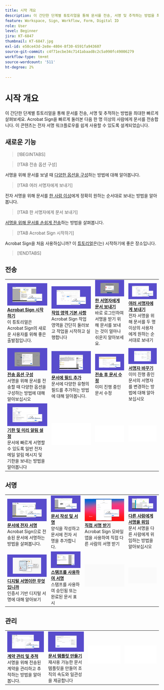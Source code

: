 ```yaml
---
title: 시작 개요
description: 이 간단한 단계별 튜토리얼을 통해 문서를 전송, 서명 및 추적하는 방법을 최대한 빠르게 살펴보세요
feature: Workspace, Sign, Workflow, Form, Digital ID
role: User
level: Beginner
jira: KT-6847
thumbnail: KT-6847.jpg
exl-id: e58ce43d-2e8e-4804-8f30-6591fa943607
source-git-commit: c4f71ecbe34c7141abaad8c2c5a990fc49006279
workflow-type: tm+mt
source-wordcount: '511'
ht-degree: 2%

---
```


# 시작 개요

이 간단한 단계별 튜토리얼을 통해 문서를 전송, 서명 및 추적하는 방법을 최대한 빠르게 살펴보세요. Acrobat Sign을 빠르게 둘러본 다음 한 명 이상의 사람에게 문서를 전송합니다. 이 콘텐츠는 전자 서명 워크플로우를 쉽게 사용할 수 있도록 설계되었습니다.

## 새로운 기능

>[!BEGINTABS]

>[!TAB 전송 옵션 구성]

서명을 위해 문서를 보낼 때 [다양한 옵션을 구성](sending-options.md)하는 방법에 대해 알아봅니다.

>[!TAB 여러 서명자에게 보내기]

전자 서명을 위해 문서를 [한 사람 이상](send-to-multiple-recipients.md)에게 정확히 원하는 순서대로 보내는 방법을 알아봅니다.

>[!TAB 한 서명자에게 문서 보내기]

[서명을 위해 문서를 손쉽게 전송](send-to-single-recipient.md)하는 방법을 살펴봅니다.

>[!TAB Acrobat Sign 시작하기]

Acrobat Sign을 처음 사용하십니까? 이 [튜토리얼](new-sender.md)은(는) 시작하기에 좋은 장소입니다.

>[!ENDTABS]

## 전송

<table style="table-layout:fixed">
<tr>
  <td>
    <a href="new-sender.md">
      <img alt="Acrobat Sign 시작하기" src="../assets/gettingstartednew.png" />
    </a>
    <div>
    <a href="new-sender.md"><strong>Acrobat Sign 시작하기</strong></a>
    </div>
    이 튜토리얼은 Acrobat Sign의 새로운 사용자를 위해 좋은 출발점입니다.
    <br>
  </td>
 <td>
    <a href="quick-tour.md">
      <img alt="작업 공간 기본 사항" src="../assets/workspace.png" />
    </a>
    <div>
    <a href="quick-tour.md"><strong>작업 영역 기본 사항</strong></a>
    </div>
    Acrobat Sign 작업 영역을 간단히 둘러보고 작업을 시작하고 실행합니다
    <br>
  </td>
  <td>
    <a href="send-to-single-recipient.md">
      <img alt="한 서명자에게 문서 보내기" src="../assets/send-single-recipient.png" />
    </a>
    <div>
    <a href="send-to-single-recipient.md"><strong>한 서명자에게 문서 보내기</strong></a>
    </div>
    바로 로그인하여 서명을 받기 위해 문서를 보내는 것이 얼마나 쉬운지 알아보세요.
    <br>
  </td>
  <td>
    <a href="send-to-multiple-recipients.md">
      <img alt="여러 서명자에게 보내기" src="../assets/send-to-multiple-recipient.png" />
    </a>
    <div>
    <a href="send-to-multiple-recipients.md"><strong>여러 서명자에게 보내기</strong></a>
    </div>
    전자 서명을 위해 문서를 두 명 이상의 사용자에게 원하는 순서대로 보내기
    <br>
  </td>
</tr>
<tr>
  <td>
    <a href="sending-options.md">
      <img alt="전송 옵션 구성" src="../assets/configure.png" />
    </a>
    <div>
    <a href="sending-options.md"><strong>전송 옵션 구성</strong></a>
    </div>
    서명을 위해 문서를 전송할 때 다양한 옵션을 구성하는 방법에 대해 알아보십시오
    <br>
  </td>
  <td>
    <a href="adding-fields.md">
      <img alt="문서에 필드 추가" src="../assets/adding-fields.png" />
    </a>
    <div>
    <a href="adding-fields.md"><strong>문서에 필드 추가</strong></a>
    </div>
    문서에 다양한 유형의 필드를 추가하는 방법에 대해 알아봅니다.
    <br>
  </td>
  <td>
    <a href="modify-in-flight.md">
      <img alt="전송 후 문서 수정" src="../assets/modify.png" />
    </a>
    <div>
    <a href="modify-in-flight.md"><strong>전송 후 문서 수정</strong></a>
    </div>
    이미 진행 중인 문서 수정
    <br>
  </td>
  <td>
    <a href="replace-signer.md">
      <img alt="서명자 바꾸기" src="../assets/replace.png" />
    </a>
    <div>
    <a href="replace-signer.md"><strong>서명자 바꾸기</strong></a>
    </div>
    이미 진행 중인 문서의 서명자를 변경하는 방법에 대해 알아보십시오
     <br>
  </td>
</tr>
<tr>
  <td>
      <a href="set-deadlines-reminders.md">
        <img alt="기한 및 미리 알림 설정" src="../assets/deadlines-reminders.png" />
      </a>
      <div>
      <a href="set-deadlines-reminders.md"><strong>기한 및 미리 알림 설정</strong></a>
      </div>
      문서에 빠르게 서명할 수 있도록 일반 전자 메일 알림 메시지 및 기한을 보내는 방법을 알아봅니다
      <br>
    </td> 
  <td>
      <img alt="스페이서" src="../assets/Whitespacer.png" />
      <div>
      <br>
    </td>
    <td>
      <img alt="스페이서" src="../assets/Whitespacer.png" />
      <div>
      <br>
    </td>
    <td>
      <img alt="스페이서" src="../assets/Whitespacer.png" />
      <div>
      <br>
    </td>
</tr>
</table>

## 서명

<table style="table-layout:fixed">
<tr>
  <td>
    <a href="electronically-sign-a-document.md">
      <img alt="문서 전자 서명" src="../assets/sign-electronically.png" />
    </a>
    <div>
    <a href="electronically-sign-a-document.md"><strong>문서에 전자 서명</strong></a>
    </div>
    Acrobat Sign으로 전송된 문서에 서명하는 방법을 살펴봅니다.
    <br>
  </td>
  <td>
    <a href="fill-and-sign.md">
      <img alt="문서 작성 및 서명" src="../assets/fill-and-sign.png" />
    </a>
    <div>
    <a href="fill-and-sign.md"><strong>문서 작성 및 서명</strong></a>
    </div>
    양식을 작성하고 문서에 전자 서명을 추가합니다.
    <br>
  </td>
  <td>
    <a href="sign-in-person.md">
      <img alt="직접 서명 받기" src="../assets/inperson.png" />
    </a>
    <div>
    <a href="sign-in-person.md"><strong>직접 서명 받기</strong></a>
    </div>
    Acrobat Sign 모바일 앱을 사용하여 직접 다른 사람의 서명 받기
    <br>
  </td>
  <td>
    <a href="delegate-signing.md">
      <img alt="다른 사람에게 서명 위임" src="../assets/delegate-signing.png" />
    </a>
    <div>
    <a href="delegate-signing.md"><strong>다른 사람에게 서명을 위임</strong></a>
    </div>
    문서 서명을 다른 사람에게 위임하는 방법을 알아보십시오
    <br>
  </td>
</tr>
<tr>
  <td>
    <a href="sign-with-a-digital-signature.md">
      <img alt="디지털 서명이란 무엇입니까?" src="../assets/digital-signature.png" />
    </a>
    <div>
    <a href="sign-with-a-digital-signature.md"><strong>디지털 서명이란 무엇입니까</strong></a>
    </div>
    인증서 기반 디지털 서명에 대해 알아보기
    <br>
  </td>
  <td>
    <a href="sign-with-a-stamp.md">
      <img alt="스탬프를 사용하여 서명" src="../assets/sign-stamp.png" />
    </a>
    <div>
    <a href="sign-with-a-stamp.md"><strong>스탬프를 사용하여 서명</strong></a>
    </div>
    스탬프를 사용하여 승인됨 또는 완료된 문서 표시
     <br>
  </td> 
 <td>
    <img alt="스페이서" src="../assets/Grayspacer.png" />
    <div>
    <br>
  </td>
  <td>
    <img alt="스페이서" src="../assets/Grayspacer.png" />
    <div>
    <br>
  </td>
</tr>  
</table>

## 관리

<table style="table-layout:fixed">
<tr>
  <td>
    <a href="manage-and-track.md">
      <img alt="계약 관리 및 추적" src="../assets/manage-track.png" />
    </a>
    <div>
    <a href="manage-and-track.md"><strong>계약 관리 및 추적</strong></a>
    </div>
    서명을 위해 전송된 계약을 관리하고 추적하는 방법을 알아봅니다.
    <br>
  </td>
  <td>
    <a href="../sign-advanced-users/create-a-template.md">
      <img alt="문서 템플릿 만들기" src="../assets/create-template.png" />
    </a>
    <div>
    <a href="../sign-advanced-users/create-a-template.md"><strong>문서 템플릿 만들기</strong></a>
    </div>
    재사용 가능한 문서 템플릿을 만들어 조직의 속도와 일관성을 제공합니다
    <br>
  </td>
  <td>
    <img alt="스페이서" src="../assets/Whitespacer.png" />
    <div>
    <br>
  </td>
  <td>
    <img alt="스페이서" src="../assets/Whitespacer.png" />
    <div>
    <br>
  </td>
</tr>
</table>
